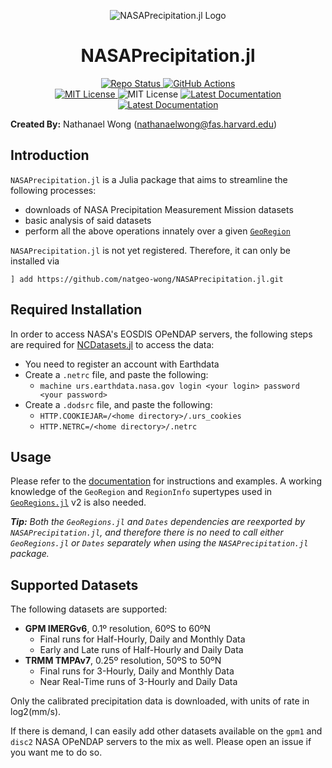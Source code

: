 <p align="center">
<img alt="NASAPrecipitation.jl Logo" src=https://raw.githubusercontent.com/natgeo-wong/NASAPrecipitation.jl/main/src/logosmall.png />
</p>

# **<div align="center">NASAPrecipitation.jl</div>**

<p align="center">
  <a href="https://www.repostatus.org/#active">
    <img alt="Repo Status" src="https://www.repostatus.org/badges/latest/active.svg?style=flat-square" />
  </a>
  <a href="https://github.com/natgeo-wong/NASAPrecipitation.jl/actions/workflows/CI.yml">
    <img alt="GitHub Actions" src="https://github.com/natgeo-wong/NASAPrecipitation.jl/actions/workflows/CI.yml/badge.svg?branch=main&style=flat-square">
  </a>
  <br>
  <a href="https://mit-license.org">
    <img alt="MIT License" src="https://img.shields.io/badge/License-MIT-blue.svg?style=flat-square">
  </a>
	<img alt="MIT License" src="https://img.shields.io/github/v/release/natgeo-wong/NASAPrecipitation.jl.svg?style=flat-square">
  <a href="https://natgeo-wong.github.io/NASAPrecipitation.jl/stable/">
    <img alt="Latest Documentation" src="https://img.shields.io/badge/docs-stable-blue.svg?style=flat-square">
  </a>
  <a href="https://natgeo-wong.github.io/NASAPrecipitation.jl/dev/">
    <img alt="Latest Documentation" src="https://img.shields.io/badge/docs-latest-blue.svg?style=flat-square">
  </a>
</p>

**Created By:** Nathanael Wong (nathanaelwong@fas.harvard.edu)

## **Introduction**

`NASAPrecipitation.jl` is a Julia package that aims to streamline the following processes:
* downloads of NASA Precipitation Measurement Mission datasets
* basic analysis of said datasets
* perform all the above operations innately over a given [`GeoRegion`](https://github.com/JuliaClimate/GeoRegions.jl)

`NASAPrecipitation.jl` is not yet registered.  Therefore, it can only be installed via
```
] add https://github.com/natgeo-wong/NASAPrecipitation.jl.git
```

## **Required Installation**

In order to access NASA's EOSDIS OPeNDAP servers, the following steps are required for [NCDatasets.jl](https://github.com/Alexander-Barth/NCDatasets.jl) to access the data:
* You need to register an account with Earthdata
* Create a `.netrc` file, and paste the following:
  * `machine urs.earthdata.nasa.gov login <your login> password <your password>`
* Create a `.dodsrc` file, and paste the following:
  * `HTTP.COOKIEJAR=/<home directory>/.urs_cookies`
  * `HTTP.NETRC=/<home directory>/.netrc`

## **Usage**

Please refer to the [documentation](https://natgeo-wong.github.io/NASAPrecipitation.jl/dev/) for instructions and examples.  A working knowledge of the `GeoRegion` and `RegionInfo` supertypes used in [`GeoRegions.jl`](https://github.com/JuliaClimate/GeoRegions.jl) v2 is also needed.

*__Tip:__ Both the `GeoRegions.jl` and `Dates` dependencies are reexported by `NASAPrecipitation.jl`, and therefore there is no need to call either `GeoRegions.jl` or `Dates` separately when using the `NASAPrecipitation.jl` package.*

## **Supported Datasets**

The following datasets are supported:
* **GPM IMERGv6**, 0.1º resolution, 60ºS to 60ºN
	* Final runs for Half-Hourly, Daily and Monthly Data
	* Early and Late runs of Half-Hourly and Daily Data
* **TRMM TMPAv7**, 0.25º resolution, 50ºS to 50ºN
	* Final runs for 3-Hourly, Daily and Monthly Data
	* Near Real-Time runs of 3-Hourly and Daily Data

Only the calibrated precipitation data is downloaded, with units of rate in log2(mm/s).

If there is demand, I can easily add other datasets available on the `gpm1` and `disc2` NASA OPeNDAP servers to the mix as well. Please open an issue if you want me to do so.
